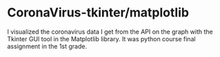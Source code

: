 # CoronaVirus-tkinter/matplotlib

I visualized the coronavirus data I get from the API on the graph with the Tkinter GUI tool in the Matplotlib library.
It was python course final assignment in the 1st grade.
